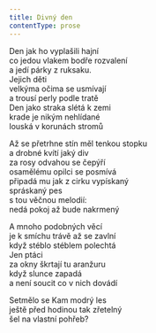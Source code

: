 ```yaml
---
title: Divný den
contentType: prose
---
```


<section>

Den jak ho vyplašili hajní  
co jedou vlakem bodře rozvalení  
a jedí párky z ruksaku.  
Jejich děti  
velkýma očima se usmívají  
a trousí perly podle tratě  
Den jako straka slétá k zemi  
krade je nikým nehlídané  
louská v korunách stromů

Až se přetrhne stín měl tenkou stopku  
a drobné kvítí jaký div  
za rosy odvahou se čepýří  
osamělému opilci se posmívá  
připadá mu jak z cirku vypískaný  
spráskaný pes  
s tou věčnou melodií:  
nedá pokoj až bude nakrmený

A mnoho podobných věcí  
je k smíchu trávě až se zavlní  
když stéblo stéblem polechtá  
Jen ptáci  
za okny škrtají tu aranžuru  
když slunce zapadá  
a není soucit co v nich dovádí

Setmělo se Kam modrý les  
ještě před hodinou tak zřetelný  
šel na vlastní pohřeb?

</section>
